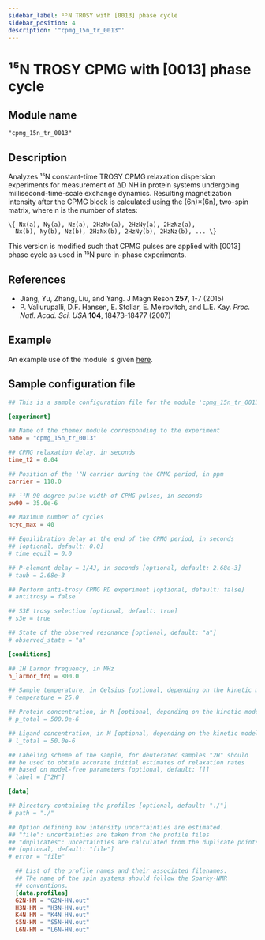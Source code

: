 ```yaml
---
sidebar_label: ¹⁵N TROSY with [0013] phase cycle
sidebar_position: 4
description: '"cpmg_15n_tr_0013"'
---
```


# ¹⁵N TROSY CPMG with [0013] phase cycle

## Module name

`"cpmg_15n_tr_0013"`

## Description

Analyzes ¹⁵N constant-time TROSY CPMG relaxation dispersion experiments for
measurement of ΔD NH in protein systems undergoing millisecond-time-scale
exchange dynamics. Resulting magnetization intensity after the CPMG block is
calculated using the (6n)×(6n), two-spin matrix, where n is the number of
states:

    \{ Nx(a), Ny(a), Nz(a), 2HzNx(a), 2HzNy(a), 2HzNz(a),
      Nx(b), Ny(b), Nz(b), 2HzNx(b), 2HzNy(b), 2HzNz(b), ... \}

This version is modified such that CPMG pulses are applied with [0013] phase
cycle as used in ¹⁵N pure in-phase experiments.

## References

-   Jiang, Yu, Zhang, Liu, and Yang. J Magn Reson **257**, 1-7 (2015)
-   P. Vallurupalli, D.F. Hansen, E. Stollar, E. Meirovitch, and L.E. Kay. _Proc.
    Natl. Acad. Sci. USA_ **104**, 18473-18477 (2007)

## Example

An example use of the module is given
[here](https://github.com/gbouvignies/chemex/tree/master/examples/Experiments/CPMG_15N_TR_0013/).

## Sample configuration file

```toml title="experiment.toml"
## This is a sample configuration file for the module 'cpmg_15n_tr_0013'

[experiment]

## Name of the chemex module corresponding to the experiment
name = "cpmg_15n_tr_0013"

## CPMG relaxation delay, in seconds
time_t2 = 0.04

## Position of the ¹⁵N carrier during the CPMG period, in ppm
carrier = 118.0

## ¹⁵N 90 degree pulse width of CPMG pulses, in seconds
pw90 = 35.0e-6

## Maximum number of cycles
ncyc_max = 40

## Equilibration delay at the end of the CPMG period, in seconds
## [optional, default: 0.0]
# time_equil = 0.0

## P-element delay = 1/4J, in seconds [optional, default: 2.68e-3]
# taub = 2.68e-3

## Perform anti-trosy CPMG RD experiment [optional, default: false]
# antitrosy = false

## S3E trosy selection [optional, default: true]
# s3e = true

## State of the observed resonance [optional, default: "a"]
# observed_state = "a"

[conditions]

## 1H Larmor frequency, in MHz
h_larmor_frq = 800.0

## Sample temperature, in Celsius [optional, depending on the kinetic model]
# temperature = 25.0

## Protein concentration, in M [optional, depending on the kinetic model]
# p_total = 500.0e-6

## Ligand concentration, in M [optional, depending on the kinetic model]
# l_total = 50.0e-6

## Labeling scheme of the sample, for deuterated samples "2H" should
## be used to obtain accurate initial estimates of relaxation rates
## based on model-free parameters [optional, default: []]
# label = ["2H"]

[data]

## Directory containing the profiles [optional, default: "./"]
# path = "./"

## Option defining how intensity uncertainties are estimated.
## "file": uncertainties are taken from the profile files
## "duplicates": uncertainties are calculated from the duplicate points
## [optional, default: "file"]
# error = "file"

  ## List of the profile names and their associated filenames.
  ## The name of the spin systems should follow the Sparky-NMR
  ## conventions.
  [data.profiles]
  G2N-HN = "G2N-HN.out"
  H3N-HN = "H3N-HN.out"
  K4N-HN = "K4N-HN.out"
  S5N-HN = "S5N-HN.out"
  L6N-HN = "L6N-HN.out"
```
